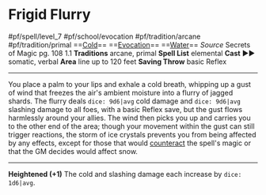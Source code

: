 # Frigid Flurry
#pf/spell/level_7 #pf/school/evocation #pf/tradition/arcane #pf/tradition/primal
==[Cold](../../../Traits/Cold.md)== ==[Evocation](../../../Traits/Evocation.md)== ==[Water](../../../Traits/Water.md)==
*Source* Secrets of Magic pg. 108 1.1
**Traditions** arcane, primal
**Spell List** elemental
**Cast** ►► somatic, verbal
**Area** line up to 120 feet
**Saving Throw** basic Reflex

---
You place a palm to your lips and exhale a cold breath, whipping up a gust of wind that freezes the air's ambient moisture into a flurry of jagged shards. The flurry deals `dice: 9d6|avg` cold damage and `dice: 9d6|avg` slashing damage to all foes, with a basic Reflex save, but the gust flows harmlessly around your allies. The wind then picks you up and carries you to the other end of the area; though your movement within the gust can still trigger reactions, the storm of ice crystals prevents you from being affected by any effects, except for those that would [counteract](../../../Rules/Counteracting.md) the spell's magic or that the GM decides would affect snow.

<hr>

**Heightened (+1)** The cold and slashing damage each increase by `dice: 1d6|avg`.